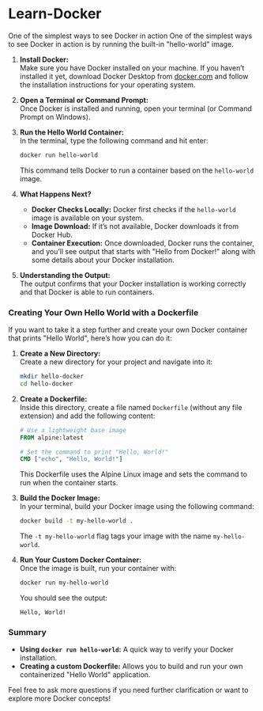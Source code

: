 # Learn-Docker
One of the simplest ways to see Docker in action
One of the simplest ways to see Docker in action is by running the built-in "hello-world" image. 

1. **Install Docker:**  
   Make sure you have Docker installed on your machine. If you haven’t installed it yet, download Docker Desktop from [docker.com](https://www.docker.com/products/docker-desktop) and follow the installation instructions for your operating system.

2. **Open a Terminal or Command Prompt:**  
   Once Docker is installed and running, open your terminal (or Command Prompt on Windows).

3. **Run the Hello World Container:**  
   In the terminal, type the following command and hit enter:
   ```bash
   docker run hello-world
   ```
   This command tells Docker to run a container based on the `hello-world` image.

4. **What Happens Next?**  
   - **Docker Checks Locally:** Docker first checks if the `hello-world` image is available on your system.
   - **Image Download:** If it’s not available, Docker downloads it from Docker Hub.
   - **Container Execution:** Once downloaded, Docker runs the container, and you’ll see output that starts with "Hello from Docker!" along with some details about your Docker installation.

5. **Understanding the Output:**  
   The output confirms that your Docker installation is working correctly and that Docker is able to run containers.

### Creating Your Own Hello World with a Dockerfile

If you want to take it a step further and create your own Docker container that prints "Hello World", here’s how you can do it:

1. **Create a New Directory:**  
   Create a new directory for your project and navigate into it:
   ```bash
   mkdir hello-docker
   cd hello-docker
   ```

2. **Create a Dockerfile:**  
   Inside this directory, create a file named `Dockerfile` (without any file extension) and add the following content:
   ```dockerfile
   # Use a lightweight base image
   FROM alpine:latest
   
   # Set the command to print "Hello, World!"
   CMD ["echo", "Hello, World!"]
   ```
   This Dockerfile uses the Alpine Linux image and sets the command to run when the container starts.

3. **Build the Docker Image:**  
   In your terminal, build your Docker image using the following command:
   ```bash
   docker build -t my-hello-world .
   ```
   The `-t my-hello-world` flag tags your image with the name `my-hello-world`.

4. **Run Your Custom Docker Container:**  
   Once the image is built, run your container with:
   ```bash
   docker run my-hello-world
   ```
   You should see the output:
   ```
   Hello, World!
   ```

### Summary

- **Using `docker run hello-world`:** A quick way to verify your Docker installation.
- **Creating a custom Dockerfile:** Allows you to build and run your own containerized "Hello World" application.

Feel free to ask more questions if you need further clarification or want to explore more Docker concepts!
